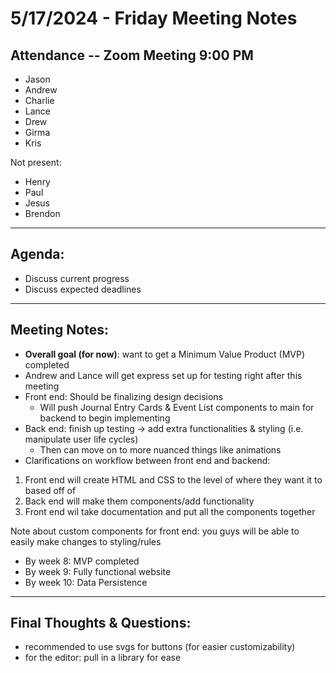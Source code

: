 # 5/17/2024 - Friday Meeting Notes
  
## Attendance -- Zoom Meeting 9:00 PM
- Jason
- Andrew
- Charlie
- Lance
- Drew
- Girma
- Kris

Not present: 
- Henry
- Paul
- Jesus
- Brendon
  
---
  
## Agenda:
- Discuss current progress
- Discuss expected deadlines
  
---
  
## Meeting Notes:  
- **Overall goal (for now)**: want to get a Minimum Value Product (MVP) completed
- Andrew and Lance will get express set up for testing right after this meeting
- Front end: Should be finalizing design decisions
  - Will push Journal Entry Cards & Event List components to main for backend to begin implementing
- Back end: finish up testing -> add extra functionalities & styling (i.e. manipulate user life cycles)
  - Then can move on to more nuanced things like animations
- Clarifications on workflow between front end and backend: 
1. Front end will create HTML and CSS to the level of where they want it to based off of
2. Back end will make them components/add functionality
3. Front end wil take documentation and put all the components together
  
Note about custom components for front end: you guys will be able to easily make changes to styling/rules
  
- By week 8: MVP completed  
- By week 9: Fully functional website
- By week 10: Data Persistence
  
---
  
## Final Thoughts & Questions:
- recommended to use svgs for buttons (for easier customizability)
- for the editor: pull in a library for ease
